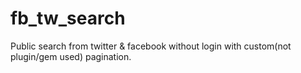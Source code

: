 fb_tw_search
============

Public search from twitter &amp; facebook without login with custom(not plugin/gem used) pagination.